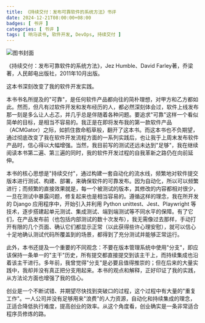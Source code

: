 ```yaml
---
title: 《持续交付：发布可靠软件的系统方法》书评
date: 2024-12-21T08:00:00+08:00
badges: [ 书评 ]
categories: [ 书评 ]
tags: [ 响马读书, 软件开发, DevOps, 持续交付 ]
---
```


<div class="p-3 text-center">
  <img class="img-fluid" src="/images/2024/1221/book-cover.png" alt="图书封面">
</div>

《持续交付：发布可靠软件的系统方法》，Jez Humble、David Farley著，乔梁 著，人民邮电出版社，2011年10月出版。

这本书深刻改变了我的软件开发实践。

本书书名所提及的"可靠"，是任何软件产品都向往的简朴理想，对甲方和乙方都如此。然而，但凡有过软件开发和发布经历的人，都必然深刻体会过，软件上线发布那一刻是多么让人忐忑，并几乎总是伴随着各种问题。要追求"可靠"这样一个看似简单的目标，是相当不容易的。我正是在即将发布我的第一款软件产品（ACMGator）之际，如抓住救命稻草般，翻开了这本书。而这本书也不负期望，通过彻底改变了我在软件开发流程方面的一系列实践后，也让我于上周末发布软件产品时，信心得以大幅增强。当然，我目前写的测试还远未达到"足够"，我在继续阅读本书第二遍、第三遍的同时，我的软件开发过程的自我革新之路仍在向前延伸。

本书的核心思想是"持续交付"，通过构建一套自动化的流水线，频繁地对软件提交版本进行测试、构建、部署，来确保软件的可靠发布。因为自动化，所以可以频繁进行；而频繁的直接效果就是，每一个被测试的版本，其修改的内容都相对很少，一旦在测试中暴露问题，修复起来也是相当容易的。遵循这样的理念，我在所开发的 Django 应用程序中，开始引入并利用 Python unittest、Jest、Playwright 等技术，逐步搭建起单元测试、集成测试、端到端测试等不同水平的保障。有了它们，在产品发布前（也包括内部测试的数十次发布），我无需像过去那样，手动打开有限的几个页面、确认它们都显示正常（以此获得些许心理安慰），就可以信心十足地确认测试代码所覆盖到的场景，都得到了充分测试并能够正常运行。

此外，本书还提及一个重要的不同观念：不要在版本管理系统中使用"分支"，即应该保持一条单一的"主干"历史，所有提交都直接提交到该主干上，而持续集成也沿着该主干进行。多年前，我曾觉得"分支"是必要且值得推崇的；但在后来的大量实践中，我却并没有真正把分支用起来。本书的观点和解释，正好印证了我的实践，从方法论方面也增强了我的信心。

创业是一个不断试错、并期望尽快找到突破口的过程，这个过程中有大量的"重复工作"。一人公司并没有足够用来"浪费"的人力资源，自动化和持续集成的理念，正适合降低执行难度，提高创业的效率。从这个角度看，创业确实是一条非常适合程序员修炼的路。

